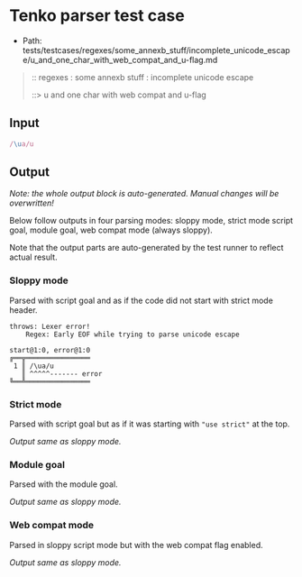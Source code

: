 # Tenko parser test case

- Path: tests/testcases/regexes/some_annexb_stuff/incomplete_unicode_escape/u_and_one_char_with_web_compat_and_u-flag.md

> :: regexes : some annexb stuff : incomplete unicode escape
>
> ::> u and one char with web compat and u-flag

## Input


`````js
/\ua/u
`````

## Output

_Note: the whole output block is auto-generated. Manual changes will be overwritten!_

Below follow outputs in four parsing modes: sloppy mode, strict mode script goal, module goal, web compat mode (always sloppy).

Note that the output parts are auto-generated by the test runner to reflect actual result.

### Sloppy mode

Parsed with script goal and as if the code did not start with strict mode header.

`````
throws: Lexer error!
    Regex: Early EOF while trying to parse unicode escape

start@1:0, error@1:0
╔══╦════════════════
 1 ║ /\ua/u
   ║ ^^^^^------- error
╚══╩════════════════

`````

### Strict mode

Parsed with script goal but as if it was starting with `"use strict"` at the top.

_Output same as sloppy mode._

### Module goal

Parsed with the module goal.

_Output same as sloppy mode._

### Web compat mode

Parsed in sloppy script mode but with the web compat flag enabled.

_Output same as sloppy mode._
